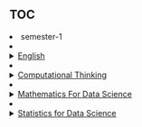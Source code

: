 ## TOC
<li>semester-1
	<li><details><summary><a href="english.md">English</a></summary>
		<input type="checkbox"checked> type="checkbox"checked> WEEK-1
		<input type="checkbox"checked> type="checkbox"checked> WEEK-2
		<input type="checkbox"checked> type="checkbox"checked> WEEK-3
		<input type="checkbox"checked> type="checkbox"checked> WEEK-4
		<input type="checkbox"checked> type="checkbox"checked> WEEK-5
		<input type="checkbox"checked> type="checkbox"checked> WEEK-6
		<input type="checkbox"checked> type="checkbox"checked> WEEK-7
		<input type="checkbox"checked> type="checkbox"> [ ] WEEK-8
		<input type="checkbox"checked> type="checkbox"> [ ] WEEK-9
		<input type="checkbox"checked> type="checkbox"> [ ] WEEK-10
		<input type="checkbox"checked> type="checkbox"> [ ] WEEK-11
	</details>
	<li><details><summary><a href="computational-thinking.md">Computational Thinking</a></summary>
		<input type="checkbox"checked> type="checkbox"checked> WEEK-1
		<input type="checkbox"checked> type="checkbox"checked> WEEK-2
		<input type="checkbox"checked> type="checkbox"checked> WEEK-3
		<input type="checkbox"checked> type="checkbox"checked> WEEK-4
		<input type="checkbox"checked> type="checkbox"checked> WEEK-5
		<input type="checkbox"checked> type="checkbox"checked> WEEK-6
		<input type="checkbox"checked> type="checkbox"checked> WEEK-7
		<input type="checkbox"checked> type="checkbox"> [ ] WEEK-8
		<input type="checkbox"checked> type="checkbox"> [ ] WEEK-9
		<input type="checkbox"checked> type="checkbox"> [ ] WEEK-10
		<input type="checkbox"checked> type="checkbox"> [ ] WEEK-11
	</details>
	<li><details><summary><a href="mathematics.md">Mathematics For Data Science</a></summary>
		<input type="checkbox"checked> type="checkbox"checked> WEEK-1
		<input type="checkbox"checked> type="checkbox"checked> WEEK-2
		<input type="checkbox"checked> type="checkbox"checked> WEEK-3
		<input type="checkbox"checked> type="checkbox"checked> WEEK-4
		<input type="checkbox"checked> type="checkbox"checked> WEEK-5
		<input type="checkbox"checked> type="checkbox"checked> WEEK-6
		<input type="checkbox"checked> type="checkbox"checked> WEEK-7
		<input type="checkbox"checked> type="checkbox"checked> WEEK-8
		<input type="checkbox"checked> type="checkbox"checked> WEEK-9
		<input type="checkbox"checked> type="checkbox"checked> WEEK-10
		<input type="checkbox"checked> type="checkbox"checked> WEEK-11
	</details>
	<li><details><summary><a href="statistics.md">Statistics for Data Science</a></summary>
		<input type="checkbox"checked> type="checkbox"checked> WEEK-1
		<input type="checkbox"checked> type="checkbox"checked> WEEK-2
		<input type="checkbox"checked> type="checkbox"checked> WEEK-3
		<input type="checkbox"checked> type="checkbox"checked> WEEK-4
		<input type="checkbox"checked> type="checkbox"checked> WEEK-5
		<input type="checkbox"checked> type="checkbox"checked> WEEK-6
		<input type="checkbox"checked> type="checkbox"checked> WEEK-7
		<input type="checkbox"checked> type="checkbox"checked> WEEK-8
		<input type="checkbox"checked> type="checkbox"checked> WEEK-9
		<input type="checkbox"checked> type="checkbox"checked> WEEK-10
		<input type="checkbox"checked> type="checkbox"checked> WEEK-11
	</details>